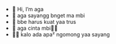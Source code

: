 - 👋 Hi, I’m aga
- 👀 aga sayangg bnget ma mbi
- 🌱 bbe harus kuat yaa trus
- 💞️ aga cinta mbi🫶🏻
- 🙏🏼 kalo ada apa² ngomong yaa sayang

<!---
Sidullll/Sidullll is a ✨ special ✨ repository because its `README.md` (this file) appears on your GitHub profile.
You can click the Preview link to take a look at your changes.
--->
